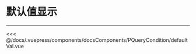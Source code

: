 # 默认值显示

---

<common-code-format>
  <docsComponents-PQueryCondition-defaultVal slot="source"></docsComponents-PQueryCondition-defaultVal>

<<< @/docs/.vuepress/components/docsComponents/PQueryCondition/defaultVal.vue
</common-code-format>
